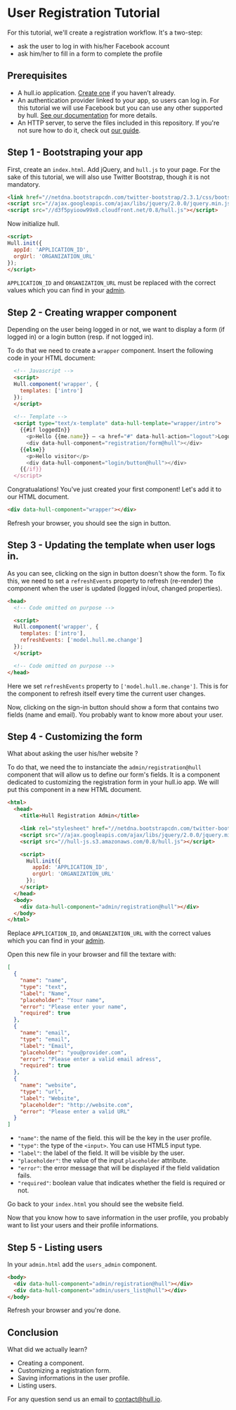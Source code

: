 # User Registration Tutorial

For this tutorial, we'll create a registration workflow. It's a two-step:

* ask the user to log in with his/her Facebook account
* ask him/her to fill in a form to complete the profile

## Prerequisites

- A hull.io application. [Create one](https://accounts.hullapp.io/) if you haven’t already.
- An authentication provider linked to your app, so users can log in. For this tutorial we will use Facebook but you can use any other supported by hull. [See our documentation](http://hull.io/docs/references/services) for more details.
- An HTTP server, to serve the files included in this repository. If you're not sure how to do it, check out [our guide](https://github.com/hull/minimhull/wiki/Setup-an-HTTP-server).

## Step 1 - Bootstraping your app

First, create an `index.html`. Add jQuery, and `hull.js` to your page. For the sake of this tutorial,
we will also use Twitter Bootstrap, though it is not mandatory.

```html
<link href="//netdna.bootstrapcdn.com/twitter-bootstrap/2.3.1/css/bootstrap-combined.min.css">
<script src="//ajax.googleapis.com/ajax/libs/jquery/2.0.0/jquery.min.js"></script>
<script src="//d3f5pyioow99x0.cloudfront.net/0.8/hull.js"></script>
```

Now initialize hull.

```html
<script>
Hull.init({
  appId: 'APPLICATION_ID',
  orgUrl: 'ORGANIZATION_URL'
});
</script>
```

`APPLICATION_ID` and `ORGANIZATION_URL` must be replaced with the correct values which you can find in your [admin](https://accounts.hullapp.io).

## Step 2 - Creating wrapper component

Depending on the user being logged in or not, we want to display a form (if logged in) or a login button (resp. if not logged in).

To do that we need to create a `wrapper` component. Insert the following code in your HTML document:

```html
  <!-- Javascript -->
  <script>
  Hull.component('wrapper', {
    templates: ['intro']
  });
  </script>
  
  <!-- Template -->
  <script type="text/x-template" data-hull-template="wrapper/intro">
    {{#if loggedIn}}
      <p>Hello {{me.name}} – <a href="#" data-hull-action="logout">Logout</a></p>
      <div data-hull-component="registration/form@hull"></div>
    {{else}}
      <p>Hello visitor</p>
      <div data-hull-component="login/button@hull"></div>
    {{/if}}
  </script>
```

Congratualations! You've just created your first component! Let's add it to our HTML document.

```html
<div data-hull-component="wrapper"></div>
```

Refresh your browser, you should see the sign in button.

## Step 3 - Updating the template when user logs in.

As you can see, clicking on the sign in button doesn't show the form. To fix this, we need to set a `refreshEvents` property
to refresh (re-render) the component when the user is updated (logged in/out, changed properties).

```html
<head>
  <!-- Code omitted on purpose -->

  <script>
  Hull.component('wrapper', {
    templates: ['intro'],
    refreshEvents: ['model.hull.me.change']
  });
  </script>

  <!-- Code omitted on purpose -->
</head>
```

Here we set `refreshEvents` property to `['model.hull.me.change']`. This is for the component to refresh itself every time the current user changes.

Now, clicking on the sign-in button should show a form that contains two fields (name and email). You probably want to know more about your user.

## Step 4 - Customizing the form

What about asking the user his/her website ?

To do that, we need the to instanciate the `admin/registration@hull` component that will allow us to define our form's fields.
It is a component dedicated to customizing the registration form in your hull.io app.
We will put this component in a new HTML document.

```html
<html>
  <head>
    <title>Hull Registration Admin</title>

    <link rel="stylesheet" href="//netdna.bootstrapcdn.com/twitter-bootstrap/2.3.1/css/bootstrap-combined.min.css">
    <script src="//ajax.googleapis.com/ajax/libs/jquery/2.0.0/jquery.min.js"></script>
    <script src="//hull-js.s3.amazonaws.com/0.8/hull.js"></script>

    <script>
      Hull.init({
        appId: 'APPLICATION_ID',
        orgUrl: 'ORGANIZATION_URL'
      });
    </script>
  </head>
  <body>
    <div data-hull-component="admin/registration@hull"></div>
  </body>
</html>
```

Replace `APPLICATION_ID`, and `ORGANIZATION_URL` with the correct values which you can find in your [admin](http://hullapp.io).

Open this new file in your browser and fill the textare with:

```json
[
  {
    "name": "name",
    "type": "text",
    "label": "Name",
    "placeholder": "Your name",
    "error": "Please enter your name",
    "required": true
  },
  {
    "name": "email",
    "type": "email",
    "label": "Email",
    "placeholder": "you@provider.com",
    "error": "Please enter a valid email adress",
    "required": true
  },
  {
    "name": "website",
    "type": "url",
    "label": "Website",
    "placeholder": "http://website.com",
    "error": "Please enter a valid URL"
  }
]
```

- `"name"`: the name of the field. this will be the key in the user profile.
- `"type"`: the type of the `<input>`. You can use HTML5 input type.
- `"label"`: the label of the field. It will be visible by the user.
- `"placeholder"`: the value of the input `placeholder` attribute.
- `"error"`: the error message that will be displayed if the field validation fails.
- `"required"`: boolean value that indicates whether the field is required or not.

Go back to your `index.html` you should see the website field.

Now that you know how to save information in the user profile, you probably want to list your users and their profile informations.

## Step 5 - Listing users

In your `admin.html` add the `users_admin` component.

```html
<body>
  <div data-hull-component="admin/registration@hull"></div>
  <div data-hull-component="admin/users_list@hull"></div>
</body>
```

Refresh your browser and you're done.

## Conclusion

What did we actually learn?

- Creating a component.
- Customizing a registration form.
- Saving informations in the user profile.
- Listing users.


For any question send us an email to contact@hull.io.
